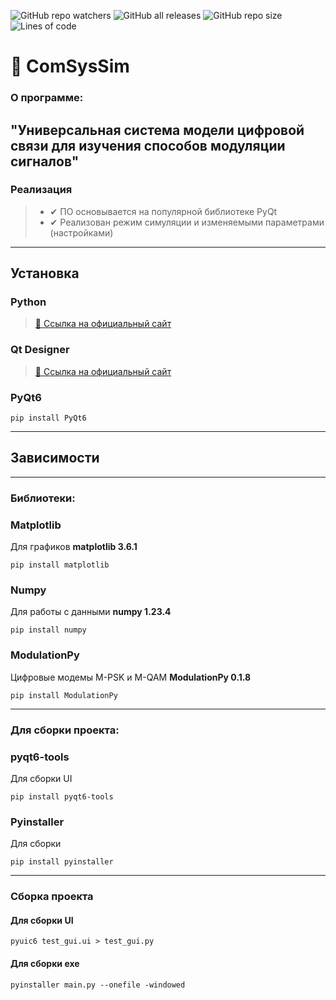 
![GitHub repo watchers](https://img.shields.io/github/watchers/SokolArr/ComSysSim?style=social)
![GitHub all releases](https://img.shields.io/github/downloads/SokolArr/ComSysSim/total?style=social)
![GitHub repo size](https://img.shields.io/github/repo-size/SokolArr/ComSysSim?style=social)
![Lines of code](https://img.shields.io/tokei/lines/github/SokolArr/ComSysSim?style=social)

# 📡 ComSysSim

### О программе:

"Универсальная система модели цифровой связи для изучения способов модуляции сигналов"
---

### Реализация
> + ✔ ПО основывается на популярной библиотеке PyQt
> + ✔ Реализован режим симуляции и изменяемыми параметрами (настройками)

---
## Установка
### Python
>[🔗 Ссылка на официальный сайт ](https://www.python.org/downloads/ "Python")

### Qt Designer
>[🔗 Ссылка на официальный сайт ](https://build-system.fman.io/qt-designer-download "Qt Designer")


### PyQt6

```console
pip install PyQt6
```

---
## Зависимости
---
### **Библиотеки:**
### Matplotlib
Для графиков **matplotlib 3.6.1**
```
pip install matplotlib
```

### Numpy
Для работы с данными **numpy 1.23.4**
```
pip install numpy
```

### ModulationPy
Цифровые модемы M-PSK и M-QAM **ModulationPy 0.1.8**
```
pip install ModulationPy
```
---
### **Для сборки проекта:**

### pyqt6-tools
Для сборки UI
```
pip install pyqt6-tools
```

### Pyinstaller
Для сборки
```
pip install pyinstaller
```

---
### Сборка проекта
#### Для сборки UI
```
pyuic6 test_gui.ui > test_gui.py
```
#### Для сборки exe
```
pyinstaller main.py --onefile -windowed
```

